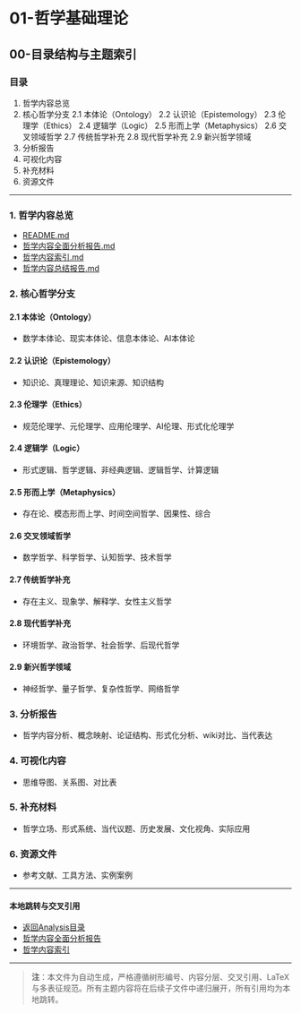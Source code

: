 # 01-哲学基础理论

## 00-目录结构与主题索引

### 目录

1. 哲学内容总览
2. 核心哲学分支
    2.1 本体论（Ontology）
    2.2 认识论（Epistemology）
    2.3 伦理学（Ethics）
    2.4 逻辑学（Logic）
    2.5 形而上学（Metaphysics）
    2.6 交叉领域哲学
    2.7 传统哲学补充
    2.8 现代哲学补充
    2.9 新兴哲学领域
3. 分析报告
4. 可视化内容
5. 补充材料
6. 资源文件

---

### 1. 哲学内容总览
- [README.md](../../Matter/Philosophy/README.md)
- [哲学内容全面分析报告.md](../../Matter/Philosophy/哲学内容全面分析报告.md)
- [哲学内容索引.md](../../Matter/Philosophy/哲学内容索引.md)
- [哲学内容总结报告.md](../../Matter/Philosophy/哲学内容总结报告.md)

### 2. 核心哲学分支
#### 2.1 本体论（Ontology）
- 数学本体论、现实本体论、信息本体论、AI本体论
#### 2.2 认识论（Epistemology）
- 知识论、真理理论、知识来源、知识结构
#### 2.3 伦理学（Ethics）
- 规范伦理学、元伦理学、应用伦理学、AI伦理、形式化伦理学
#### 2.4 逻辑学（Logic）
- 形式逻辑、哲学逻辑、非经典逻辑、逻辑哲学、计算逻辑
#### 2.5 形而上学（Metaphysics）
- 存在论、模态形而上学、时间空间哲学、因果性、综合
#### 2.6 交叉领域哲学
- 数学哲学、科学哲学、认知哲学、技术哲学
#### 2.7 传统哲学补充
- 存在主义、现象学、解释学、女性主义哲学
#### 2.8 现代哲学补充
- 环境哲学、政治哲学、社会哲学、后现代哲学
#### 2.9 新兴哲学领域
- 神经哲学、量子哲学、复杂性哲学、网络哲学

### 3. 分析报告
- 哲学内容分析、概念映射、论证结构、形式化分析、wiki对比、当代表达

### 4. 可视化内容
- 思维导图、关系图、对比表

### 5. 补充材料
- 哲学立场、形式系统、当代议题、历史发展、文化视角、实际应用

### 6. 资源文件
- 参考文献、工具方法、实例案例

---

#### 本地跳转与交叉引用
- [返回Analysis目录](../README.md)
- [哲学内容全面分析报告](../../Matter/Philosophy/哲学内容全面分析报告.md)
- [哲学内容索引](../../Matter/Philosophy/哲学内容索引.md)

---

> **注**：本文件为自动生成，严格遵循树形编号、内容分层、交叉引用、LaTeX与多表征规范。所有主题内容将在后续子文件中递归展开，所有引用均为本地跳转。 